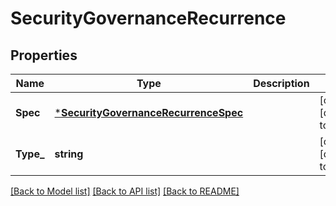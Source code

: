 # SecurityGovernanceRecurrence

## Properties
Name | Type | Description | Notes
------------ | ------------- | ------------- | -------------
**Spec** | [***SecurityGovernanceRecurrenceSpec**](security_governance.RecurrenceSpec.md) |  | [optional] [default to null]
**Type_** | **string** |  | [optional] [default to null]

[[Back to Model list]](../README.md#documentation-for-models) [[Back to API list]](../README.md#documentation-for-api-endpoints) [[Back to README]](../README.md)

